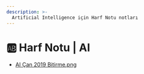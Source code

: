 ```yaml
---
description: >-
  Artificial Intelligence için Harf Notu notları
---
```


# 🆎 Harf Notu \| AI

<!--YPackage.YGitbookIntegration-tarafından-otomatik-oluşturulmuştur-->

- [AI Çan 2019 Bitirme.png](AI%20%C3%87an%202019%20Bitirme.png)

<!--YPackage.YGitbookIntegration-tarafından-otomatik-oluşturulmuştur-->
